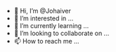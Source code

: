 - 👋 Hi, I’m @Johaiver
- 👀 I’m interested in ...
- 🌱 I’m currently learning ...
- 💞️ I’m looking to collaborate on ...
- 📫 How to reach me ...

<!---
Johaiver/Johaiver is a ✨ special ✨ repository because its `README.md` (this file) appears on your GitHub profile.
You can click the Preview link to take a look at your changes.
--->
